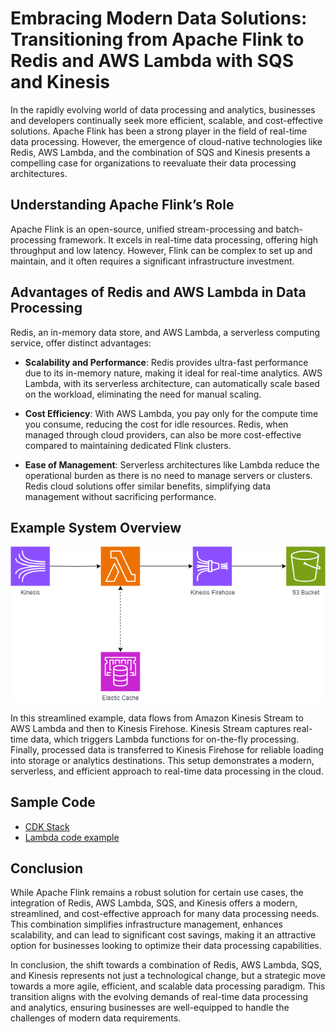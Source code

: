 # Embracing Modern Data Solutions: Transitioning from Apache Flink to Redis and AWS Lambda with SQS and Kinesis

In the rapidly evolving world of data processing and analytics, businesses and developers continually seek more efficient, scalable, and cost-effective solutions. Apache Flink has been a strong player in the field of real-time data processing. However, the emergence of cloud-native technologies like Redis, AWS Lambda, and the combination of SQS and Kinesis presents a compelling case for organizations to reevaluate their data processing architectures.

## Understanding Apache Flink’s Role
Apache Flink is an open-source, unified stream-processing and batch-processing framework. It excels in real-time data processing, offering high throughput and low latency. However, Flink can be complex to set up and maintain, and it often requires a significant infrastructure investment.

## Advantages of Redis and AWS Lambda in Data Processing

Redis, an in-memory data store, and AWS Lambda, a serverless computing service, offer distinct advantages:

- **Scalability and Performance**: Redis provides ultra-fast performance due to its in-memory nature, making it ideal for real-time analytics. AWS Lambda, with its serverless architecture, can automatically scale based on the workload, eliminating the need for manual scaling.

- **Cost Efficiency**: With AWS Lambda, you pay only for the compute time you consume, reducing the cost for idle resources. Redis, when managed through cloud providers, can also be more cost-effective compared to maintaining dedicated Flink clusters.

- **Ease of Management**: Serverless architectures like Lambda reduce the operational burden as there is no need to manage servers or clusters. Redis cloud solutions offer similar benefits, simplifying data management without sacrificing performance.

## Example System Overview

![System Overview](./redis-article.drawio.png)

In this streamlined example, data flows from Amazon Kinesis Stream to AWS Lambda and then to Kinesis Firehose. Kinesis Stream captures real-time data, which triggers Lambda functions for on-the-fly processing. Finally, processed data is transferred to Kinesis Firehose for reliable loading into storage or analytics destinations. This setup demonstrates a modern, serverless, and efficient approach to real-time data processing in the cloud.

## Sample Code
- [CDK Stack](https://github.com/meni432/redis-article/blob/main/redis/lib/redis-stack.ts)
- [Lambda code example](https://github.com/meni432/redis-article/blob/main/redis/lambda/index.js)

## Conclusion

While Apache Flink remains a robust solution for certain use cases, the integration of Redis, AWS Lambda, SQS, and Kinesis offers a modern, streamlined, and cost-effective approach for many data processing needs. This combination simplifies infrastructure management, enhances scalability, and can lead to significant cost savings, making it an attractive option for businesses looking to optimize their data processing capabilities.

In conclusion, the shift towards a combination of Redis, AWS Lambda, SQS, and Kinesis represents not just a technological change, but a strategic move towards a more agile, efficient, and scalable data processing paradigm. This transition aligns with the evolving demands of real-time data processing and analytics, ensuring businesses are well-equipped to handle the challenges of modern data requirements.

